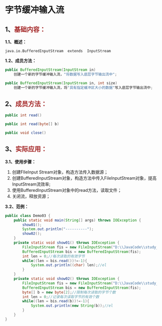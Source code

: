 # 字节缓冲输入流

## 1、<span style="color:brown">基础内容：</span>

**1.1、概述：**

`java.io.BufferedInputStream  extends  InputStream`

**1.2、成员方法：**

```java
public BufferedInputStream(InputStream in)
    创建一个新的字节缓冲输入流，"将数据写入底层字节输出流中";
```

```java
public BufferedInputStream(InputStream in, int size)
    创建一个新的字节缓冲输入流，将"具有指定缓冲区大小的数据"写入底层字节输出流中;
```



## 2、<span style="color:brown">成员方法：</span>

```java
public int read()
```

```java
public int read(byte[] b)
```

```java
public void close()
```



## 3、<span style="color:brown">实际应用：</span>

**3.1、使用步骤：**

1. 创建FIleInput Stream对象，构造方法传入数据源；
2. 创建BufferedInputStream对象，构造方法中传入FileInputStream对象，提高InputStream流效率;
3. 使用BufferedInputStream对象中的read方法，读取文件；
4. 关闭流，释放资源；

**3.2、范例：**

```java
public class Demo03 {
    public static void main(String[] args) throws IOException {
        show01();
        System.out.println("----------");
        show02();
    }
    private static void show01() throws IOException {
        FileInputStream fis = new FileInputStream("D:\\JavaCode\\study_code\\start_code\\Learning\\a.txt");
        BufferedInputStream bis = new BufferedInputStream(fis);
        int len = 0;//每次读取的有效字节
        while((len = bis.read())!=-1){
            System.out.println((char) len);//el
        }
    }
    private static void show02() throws IOException {
        FileInputStream fis = new FileInputStream("D:\\JavaCode\\study_code\\start_code\\Learning\\a.txt");
        BufferedInputStream bis = new BufferedInputStream(fis);
        byte[] b = new byte[2];//限制每次读取的字节个数
        int len = 0;//记录每次读取字节的有效个数
        while((len = bis.read(b))!=-1){
            System.out.println(new String(b));//el
        }
    }
}
```
